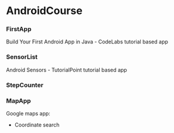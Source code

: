 # AndroidCourse


### FirstApp
Build Your First Android App in Java - CodeLabs tutorial based app

### SensorList
Android Sensors - TutorialPoint tutorial based app

### StepCounter

### MapApp
Google maps app: 
- Coordinate search
